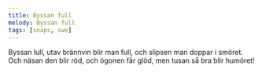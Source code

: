 ```yaml
---
title: Byssan full
melody: Byssan full
tags: [snaps, swe]
---
```


Byssan lull,
utav brännvin blir man full,
och slipsen man doppar i smöret.
Och näsan den blir röd,
och ögonen får glöd,
men tusan så bra blir humöret!

